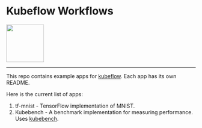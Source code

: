 # Kubeflow Workflows

<img src="https://www.kubeflow.org/images/logo.svg" width="100">

---

This repo contains example apps for [kubeflow]. Each app has its own README.

Here is the current list of apps:
1. tf-mnist - TensorFlow implementation of MNIST.
2. Kubebench - A benchmark implementation for measuring performance. Uses
   [kubebench].

[kubeflow]: https://www.kubeflow.org/
[kubebench]: https://github.com/kubeflow/kubebench

